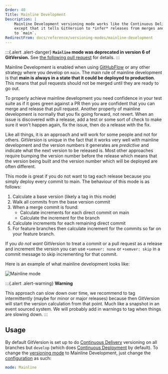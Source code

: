 ```yaml
---
Order: 40
Title: Mainline Development
Description: |
    Mainline Development versioning mode works like the Continuous Delivery,
    except that it tells GitVersion to *infer* releases from merges and commits
    to `main`.
RedirectFrom: docs/reference/versioning-modes/mainline-development
---
```


:::{.alert .alert-danger}
 **`Mainline` mode was deprecated in version 6 of GitVersion.** See [the following pull request](https://github.com/GitTools/GitVersion/pull/3844) for details.
:::

Mainline Development is enabled when using [GitHubFlow][githubflow] or any other
strategy where you develop on `main`. The main rule of mainline development is
that **main is always in a state that it could be deployed to production**. This
means that pull requests should not be merged until they are ready to go out.

To properly achieve mainline development you need confidence in your test suite
as if it goes green against a PR then you are confident that you can merge and
release that pull request. Another property of mainline development is normally
that you fix going forward, not revert. When an issue is discovered with a
release, add a test or some sort of check to make sure it won't happen again,
fix the issue, then do a release with the fix.

Like all things, it is an approach and will work for some people and not for
others. GitVersion is unique in the fact that it works very well with mainline
development and the version numbers it generates are _predictive_ and indicate
what the next version to be released is. Most other approaches require bumping
the version number before the release which means that the version being built
and the version number which will be deployed are often different.

This mode is great if you do not want to tag each release because you simply
deploy every commit to main. The behaviour of this mode is as follows:

1.  Calculate a base version (likely a tag in this mode)
2.  Walk all commits from the base version commit
3.  When a merge commit is found:
    *   Calculate increments for each direct commit on main
    *   Calculate the increment for the branch
4.  Calculate increments for each remaining direct commit
5.  For feature branches then calculate increment for the commits so far on your
    feature branch.

If you _do not want_ GitVersion to treat a commit or a pull request as a release
and increment the version you can use `+semver: none` or `+semver: skip` in a
commit message to skip incrementing for that commit.

Here is an example of what mainline development looks like:

![Mainline mode][mainline-img]

:::{.alert .alert-warning}
**Warning**

This approach can slow down over time, we recommend to tag
intermittently (maybe for minor or major releases) because then GitVersion
will start the version calculation from that point. Much like a snapshot in an
event sourced system. We will probably add in warnings to tag when things are
slowing down.
:::

## Usage

By default GitVersion is set up to do [Continuous Delivery][continuous-delivery]
versioning on all branches but `develop` (which does [Continuous
Deployment][continuous-deployment] by default). To change the [versioning
mode][modes] to Mainline Development, just change the [configuration][configuration] as such:

```yaml
mode: Mainline
```

[configuration]: /docs/reference/configuration
[continuous-delivery]: /docs/reference/modes/continuous-delivery
[continuous-deployment]: /docs/reference/modes/continuous-deployment
[githubflow]: /docs/learn/branching-strategies/githubflow
[mainline-img]: /docs/img/mainline-mode.png
[modes]: /docs/reference/modes
